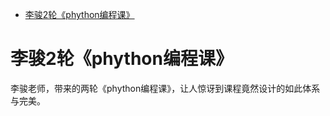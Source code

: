 <!-- TOC -->

- [李骏2轮《phython编程课》](#李骏2轮phython编程课)

<!-- /TOC -->



# 李骏2轮《phython编程课》

李骏老师，带来的两轮《phython编程课》，让人惊讶到课程竟然设计的如此体系与完美。